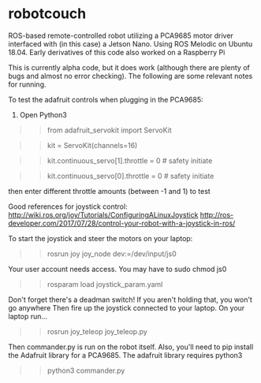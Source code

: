# robotcouch
ROS-based remote-controlled robot utilizing a PCA9685 motor driver interfaced with (in this case) a Jetson Nano. Using ROS Melodic on Ubuntu 18.04. Early derivatives of this code also worked on a Raspberry Pi


This is currently alpha code, but it does work (although there are plenty of bugs and almost no error checking). The following are some relevant notes for running.

To test the adafruit controls when plugging in the PCA9685:
1. Open Python3
>> from adafruit_servokit import ServoKit

>> kit = ServoKit(channels=16)

>> kit.continuous_servo[1].throttle = 0 # safety initiate

>> kit.continuous_servo[0].throttle = 0 # safety initiate

 then enter different throttle amounts (between -1 and 1) to test

Good references for joystick control:
http://wiki.ros.org/joy/Tutorials/ConfiguringALinuxJoystick
http://ros-developer.com/2017/07/28/control-your-robot-with-a-joystick-in-ros/

To start the joystick and steer the motors on your laptop:
>> rosrun joy joy_node dev:=/dev/input/js0 

Your user account needs access. You may have to sudo chmod js0

>> rosparam load joystick_param.yaml 

Don't forget there's a deadman switch! If you aren't holding that, you won't go anywhere
Then fire up the joystick connected to your laptop. On your laptop run...

>> rosrun joy_teleop joy_teleop.py

Then commander.py is run on the robot itself. Also, you'll need to pip install the Adafruit library for a PCA9685. The adafruit library requires python3

>> python3 commander.py